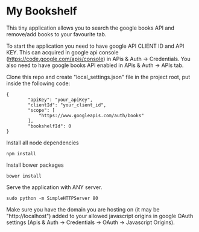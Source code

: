 My Bookshelf
=======
This tiny application allows you to search the google books API and remove/add books to your favourite tab.

To start the application you need to have google API CLIENT ID and API KEY. This can acquired in google api console (https://code.google.com/apis/console) in APis & Auth -> Credentials. You also need to have google books API enabled in APis & Auth -> APIs tab.


Clone this repo and create "local_settings.json" file in the project root, put inside the following code:
```
{
        "apiKey": "your_apiKey",
        "clientId": "your_client_id",
        "scope": [
            "https://www.googleapis.com/auth/books"
        ],
        "bookshelfId": 0
}
```

Install all node dependencies
```
npm install
```

Install bower packages
```
bower install
```

Serve the application with ANY server.
```
sudo python -m SimpleHTTPServer 80
```

Make sure you have the domain you are hosting on (it may be "http://localhost") added to your allowed javascript origins in google OAuth settings (Apis & Auth -> Credentials -> OAuth -> Javascript Origins).
